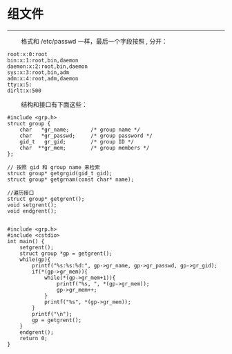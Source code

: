 # 组文件
***

&emsp;&emsp;
格式和 /etc/passwd 一样，最后一个字段按照 , 分开：

    root:x:0:root
    bin:x:1:root,bin,daemon
    daemon:x:2:root,bin,daemon
    sys:x:3:root,bin,adm
    adm:x:4:root,adm,daemon
    tty:x:5:
    dirlt:x:500

&emsp;&emsp;
结构和接口有下面这些：

    #include <grp.h>
    struct group {
        char   *gr_name;       /* group name */
        char   *gr_passwd;     /* group password */
        gid_t   gr_gid;        /* group ID */
        char  **gr_mem;        /* group members */
    };
    
    // 按照 gid 和 group name 来检索
    struct group* getgrgid(gid_t gid);
    struct group* getgrnam(const char* name);
    
    //遍历接口
    struct group* getgrent();
    void setgrent();
    void endgrent();
    
    
    #include <grp.h>
    #include <cstdio>
    int main() {
        setgrent();
        struct group *gp = getgrent();
        while(gp){
            printf("%s:%s:%d:", gp->gr_name, gp->gr_passwd, gp->gr_gid);
            if(*(gp->gr_mem)){
                while(*(gp->gr_mem+1)){
                    printf("%s, ", *(gp->gr_mem));
                    gp->gr_mem++;
                }
                printf("%s", *(gp->gr_mem));
            }
            printf("\n");
            gp = getgrent();
        }
        endgrent();
        return 0;
    }